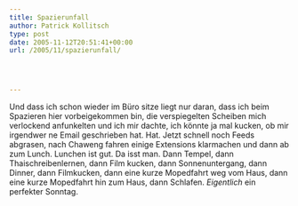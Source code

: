 ```yaml
---
title: Spazierunfall
author: Patrick Kollitsch
type: post
date: 2005-11-12T20:51:41+00:00
url: /2005/11/spazierunfall/




---
```

Und dass ich schon wieder im Büro sitze liegt nur daran, dass ich beim Spazieren hier vorbeigekommen bin, die verspiegelten Scheiben mich verlockend anfunkelten und ich mir dachte, ich könnte ja mal kucken, ob mir irgendwer ne Email geschrieben hat. Hat. Jetzt schnell noch Feeds abgrasen, nach Chaweng fahren einige Extensions klarmachen und dann ab zum Lunch. Lunchen ist gut. Da isst man. Dann Tempel, dann Thaischreibenlernen, dann Film kucken, dann Sonnenuntergang, dann Dinner, dann Filmkucken, dann eine kurze Mopedfahrt weg vom Haus, dann eine kurze Mopedfahrt hin zum Haus, dann Schlafen. _Eigentlich_ ein perfekter Sonntag.
